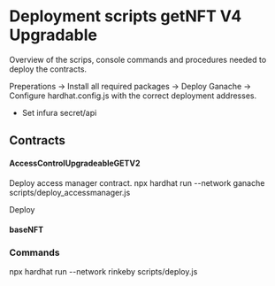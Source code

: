 # Deployment scripts getNFT V4 Upgradable
Overview of the scrips, console commands and procedures needed to deploy the contracts. 

Preperations
-> Install all required packages
-> Deploy Ganache
-> Configure hardhat.config.js with the correct deployment addresses.
- Set infura secret/api


## Contracts 

#### AccessControlUpgradeableGETV2
Deploy access manager contract.
npx hardhat run --network ganache scripts/deploy_accessmanager.js 

Deploy

#### baseNFT


### Commands
npx hardhat run --network rinkeby scripts/deploy.js

